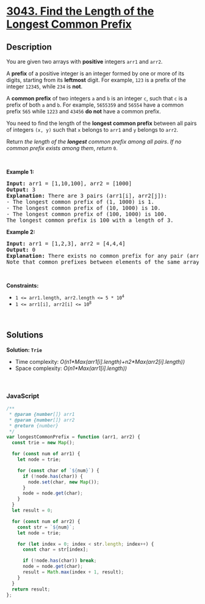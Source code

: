 # [3043. Find the Length of the Longest Common Prefix](https://leetcode.com/problems/find-the-length-of-the-longest-common-prefix)

## Description

<div class="elfjS" data-track-load="description_content"><p>You are given two arrays with <strong>positive</strong> integers <code>arr1</code> and <code>arr2</code>.</p>

<p>A <strong>prefix</strong> of a positive integer is an integer formed by one or more of its digits, starting from its <strong>leftmost</strong> digit. For example, <code>123</code> is a prefix of the integer <code>12345</code>, while <code>234</code> is <strong>not</strong>.</p>

<p>A <strong>common prefix</strong> of two integers <code>a</code> and <code>b</code> is an integer <code>c</code>, such that <code>c</code> is a prefix of both <code>a</code> and <code>b</code>. For example, <code>5655359</code> and <code>56554</code> have a common prefix <code>565</code> while <code>1223</code> and <code>43456</code> <strong>do not</strong> have a common prefix.</p>

<p>You need to find the length of the <strong>longest common prefix</strong> between all pairs of integers <code>(x, y)</code> such that <code>x</code> belongs to <code>arr1</code> and <code>y</code> belongs to <code>arr2</code>.</p>

<p>Return <em>the length of the <strong>longest</strong> common prefix among all pairs</em>.<em> If no common prefix exists among them</em>, <em>return</em> <code>0</code>.</p>

<p>&nbsp;</p>
<p><strong class="example">Example 1:</strong></p>

<pre><strong>Input:</strong> arr1 = [1,10,100], arr2 = [1000]
<strong>Output:</strong> 3
<strong>Explanation:</strong> There are 3 pairs (arr1[i], arr2[j]):
- The longest common prefix of (1, 1000) is 1.
- The longest common prefix of (10, 1000) is 10.
- The longest common prefix of (100, 1000) is 100.
The longest common prefix is 100 with a length of 3.
</pre>

<p><strong class="example">Example 2:</strong></p>

<pre><strong>Input:</strong> arr1 = [1,2,3], arr2 = [4,4,4]
<strong>Output:</strong> 0
<strong>Explanation:</strong> There exists no common prefix for any pair (arr1[i], arr2[j]), hence we return 0.
Note that common prefixes between elements of the same array do not count.
</pre>

<p>&nbsp;</p>
<p><strong>Constraints:</strong></p>

<ul>
	<li><code>1 &lt;= arr1.length, arr2.length &lt;= 5 * 10<sup>4</sup></code></li>
	<li><code>1 &lt;= arr1[i], arr2[i] &lt;= 10<sup>8</sup></code></li>
</ul>
</div>

<p>&nbsp;</p>

## Solutions

**Solution: `Trie`**

- Time complexity: <em>O(n1\*Max(arr1[i].length)+n2\*Max(arr2[i].length))</em>
- Space complexity: <em>O(n1\*Max(arr1[i].length))</em>

<p>&nbsp;</p>

### **JavaScript**

```js
/**
 * @param {number[]} arr1
 * @param {number[]} arr2
 * @return {number}
 */
var longestCommonPrefix = function (arr1, arr2) {
  const trie = new Map();

  for (const num of arr1) {
    let node = trie;

    for (const char of `${num}`) {
      if (!node.has(char)) {
        node.set(char, new Map());
      }
      node = node.get(char);
    }
  }
  let result = 0;

  for (const num of arr2) {
    const str = `${num}`;
    let node = trie;

    for (let index = 0; index < str.length; index++) {
      const char = str[index];

      if (!node.has(char)) break;
      node = node.get(char);
      result = Math.max(index + 1, result);
    }
  }
  return result;
};
```

